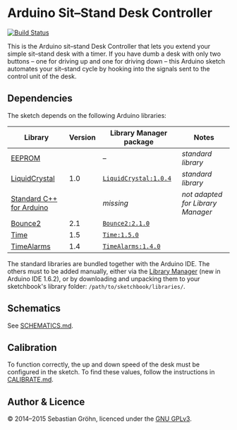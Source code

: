 # Arduino Sit–Stand Desk Controller

[![Build Status](https://travis-ci.org/sebgrohn/arduino-desk-controller.svg?branch=master)](https://travis-ci.org/sebgrohn/arduino-desk-controller)

This is the Arduino sit–stand Desk Controller that lets you extend your simple sit–stand desk with a timer.
If you have dumb a desk with only two buttons – one for driving up and one for driving down – this Arduino sketch automates your sit–stand cycle by hooking into the signals sent to the control unit of the desk.


## Dependencies

The sketch depends on the following Arduino libraries:

| Library | Version | Library Manager package | Notes |
|---------|---------|-----------------------|-------|
| [EEPROM](https://www.arduino.cc/en/Reference/EEPROM) |  | – | _standard library_ |
| [LiquidCrystal](https://www.arduino.cc/en/Reference/LiquidCrystal) | 1.0 | [`LiquidCrystal:1.0.4`](https://github.com/arduino-libraries/LiquidCrystal/releases/tag/1.0.4) | _standard library_ |
| [Standard C++ for Arduino](https://github.com/maniacbug/StandardCplusplus) |  | _missing_ | _not adapted for Library Manager_ |
| [Bounce2](https://github.com/thomasfredericks/Bounce2) | 2.1 | [`Bounce2:2.1.0`](https://github.com/thomasfredericks/Bounce2/releases/tag/V2.1) |  |
| [Time](http://www.pjrc.com/teensy/td_libs_Time.html) | 1.5 | [`Time:1.5.0`](https://github.com/PaulStoffregen/Time/releases/tag/v1.5) |  |
| [TimeAlarms](http://www.pjrc.com/teensy/td_libs_TimeAlarms.html) | 1.4 | [`TimeAlarms:1.4.0`](https://github.com/PaulStoffregen/TimeAlarms/releases/tag/1.4.1) |  |

The standard libraries are bundled together with the Arduino IDE. The others must to be added manually, either via the [Library Manager](https://www.arduino.cc/en/Guide/Libraries#toc3) (new in Arduino IDE 1.6.2), or by downloading and unpacking them to your sketchbook's library folder: `/path/to/sketchbook/libraries/`.


## Schematics

See [SCHEMATICS.md](SCHEMATICS.md).


## Calibration

To function correctly, the up and down speed of the desk must be configured in the sketch. To find these values, follow the instructions in [CALIBRATE.md](CALIBRATE.md).


## Author & Licence

© 2014–2015 Sebastian Gröhn, licenced under the [GNU GPLv3](LICENCE.txt).
